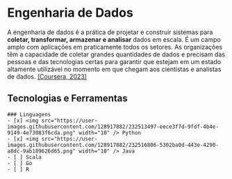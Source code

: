 # Engenharia de Dados

A engenharia de dados é a prática de projetar e construir sistemas para **coletar, transformar, armazenar e analisar** dados em escala. É um campo amplo com aplicações em praticamente todos os setores. As organizações têm a capacidade de coletar grandes quantidades de dados e precisam das pessoas e das tecnologias certas para garantir que estejam em um estado altamente utilizável no momento em que chegam aos cientistas e analistas de dados. [(Coursera, 2023)](https://www.coursera.org/articles/what-does-a-data-engineer-do-and-how-do-i-become-one)

## Tecnologias e Ferramentas

```[tasklist]
### Linguagens
- [x] <img src="https://user-images.githubusercontent.com/128917882/232513497-eece3f7d-9fdf-4b4e-9149-4e73083f6cda.png" width="10" /> Python 
- [x] <img src="https://user-images.githubusercontent.com/128917882/232516806-5302ba0d-443e-4290-a8dc-9ab189626d65.png" width="10" /> Java 
- [ ] Scala
- [ ] Go
- [ ] R
